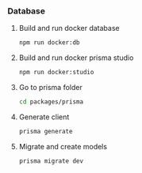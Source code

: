### Database

1. Build and run docker database

    ```bash
    npm run docker:db
    ```

2. Build and run docker prisma studio

    ```bash
    npm run docker:studio
    ```

3. Go to prisma folder

    ```bash
    cd packages/prisma
    ```

4. Generate client

    ```bash
    prisma generate
    ```

5. Migrate and create models

    ```bash
    prisma migrate dev
    ```
